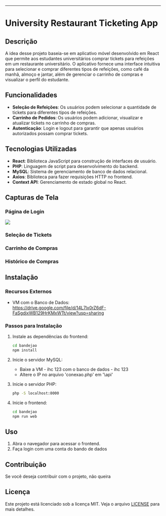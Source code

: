 
---

# University Restaurant Ticketing App

## Descrição

A idea desse projeto baseia-se em aplicativo móvel desenvolvido em React que permite aos estudantes universitários comprar tickets para refeições em um restaurante universitário. O aplicativo fornece uma interface intuitiva para selecionar e comprar diferentes tipos de refeições, como café da manhã, almoço e jantar, além de gerenciar o carrinho de compras e visualizar o perfil do estudante.

## Funcionalidades

- **Seleção de Refeições**: Os usuários podem selecionar a quantidade de tickets para diferentes tipos de refeições.
- **Carrinho de Pedidos**: Os usuários podem adicionar, visualizar e atualizar tickets no carrinho de compras.
- **Autenticação**: Login e logout para garantir que apenas usuários autorizados possam comprar tickets.

## Tecnologias Utilizadas

- **React**: Biblioteca JavaScript para construção de interfaces de usuário.
- **PHP**: Linguagem de script para desenvolvimento do backend.
- **MySQL**: Sistema de gerenciamento de banco de dados relacional.
- **Axios**: Biblioteca para fazer requisições HTTP no frontend.
- **Context API**: Gerenciamento de estado global no React.

## Capturas de Tela
### Página de Login
<img src="https://drive.google.com/file/d/1AkfjVNzjWnK3YBexOWNNffNy4y9TzCaQ/view?usp=drive_link">

### Seleção de Tickets

### Carrinho de Compras

### Histórico de Compras

## Instalação

### Recursos Externos
- VM com o Banco de Dados: https://drive.google.com/file/d/14L7lx0rZ6dF-FaSgdjxWB129HrKMxWTt/view?usp=sharing

### Passos para Instalação

1. Instale as dependências do frontend:

    ```bash
    cd bandejao
    npm install
    ```

2. Inicie o servidor MySQL:

    - Baixe a VM - ihc 123 com o banco de dados - ihc 123
    - Altere o IP no arquivo 'conexao.php' em '\api'

3. Inicie o servidor PHP:

    ```bash
    php -S localhost:8000
    ```

4. Inicie o frontend:

    ```bash
    cd bandejao
    npm run web
    ```

## Uso

1. Abra o navegador para acessar o frontend.
3. Faça login com uma conta do bando de dados

## Contribuição

Se você deseja contribuir com o projeto, não queira

## Licença

Este projeto está licenciado sob a licença MIT. Veja o arquivo [LICENSE](LICENSE) para mais detalhes.

